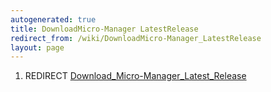 ```yaml
---
autogenerated: true
title: DownloadMicro-Manager LatestRelease
redirect_from: /wiki/DownloadMicro-Manager_LatestRelease
layout: page
---
```


1.  REDIRECT
    [Download\_Micro-Manager\_Latest\_Release](Download_Micro-Manager_Latest_Release "wikilink")
